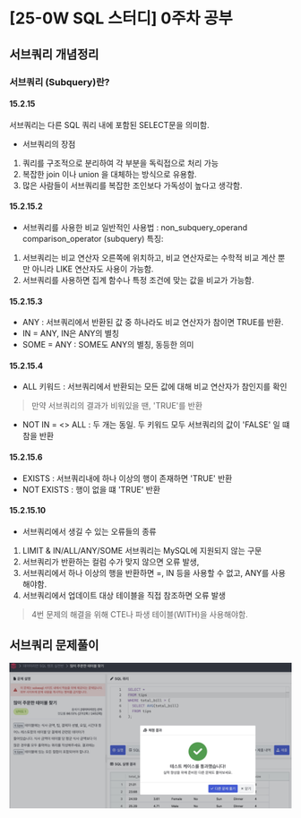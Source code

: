 # [25-0W SQL 스터디] 0주차 공부 

## 서브쿼리 개념정리 
### 서브쿼리 (Subquery)란?
#### 15.2.15
서브쿼리는 다른 SQL 쿼리 내에 포함된 SELECT문을 의미함.
- 서브쿼리의 장점
1. 쿼리를 구조적으로 분리하여 각 부분을 독릭접으로 처리 가능
2. 복잡한 join 이나 union 을 대체하는 방식으로 유용함.
3. 많은 사람들이 서브쿼리를 복잡한 조인보다 가독성이 높다고 생각함. 

#### 15.2.15.2
- 서브쿼리를 사용한 비교 
일반적인 사용법 : non_subquery_operand comparison_operator (subquery)
특징: 
1. 서브쿼리는 비교 연산자 오른쪽에 위치하고, 비교 연산자로는 수학적 비교 계산 뿐만 아니라 LIKE 연산자도 사용이 가능함. 
2. 서브쿼리를 사용하면 집계 함수나 특정 조건에 맞는 값을 비교가 가능함. 

#### 15.2.15.3
- ANY : 서브쿼리에서 반환된 값 중 하나라도 비교 연산자가 참이면 TRUE를 반환.
- IN = ANY, IN은 ANY의 별칭
- SOME = ANY : SOME도 ANY의 별칭, 동등한 의미

#### 15.2.15.4 
- ALL 키워드 : 서브쿼리에서 반환되는 모든 값에 대해 비교 연산자가 참인지를 확인 
> 만약 서브쿼리의 결과가 비워있을 땐, 'TRUE'를 반환
- NOT IN = <> ALL : 두 개는 동일. 두 키워드 모두 서브쿼리의 값이 'FALSE' 일 떄 참을 반환

#### 15.2.15.6
- EXISTS : 서브쿼리내에 하나 이상의 행이 존재하면 'TRUE' 반환
- NOT EXISTS : 행이 없을 떄 'TRUE' 반환

#### 15.2.15.10
- 서브쿼리에서 생길 수 있는 오류들의 종류
1. LIMIT & IN/ALL/ANY/SOME 서브쿼리는 MySQL에 지원되지 않는 구문
2. 서브쿼리가 반환하는 컬럼 수가 맞지 않으면 오류 발생, 
3. 서브쿼리에서 하나 이상의 행을 반환하면 =, IN 등을 사용할 수 없고, ANY를 사용해야함.
4. 서브쿼리에서 업데이트 대상 테이블을 직접 참조하면 오류 발생
> 4번 문제의 해결을 위해 CTE나 파생 테이블(WITH)을 사용해야함. 

## 서브쿼리 문제풀이
![alt text](6205F375-CA1C-4D4E-A1DE-484CBF7EF6D6.jpeg)


